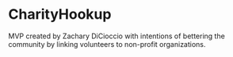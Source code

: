 # CharityHookup
MVP created by Zachary DiCioccio with intentions of bettering the community by linking volunteers to non-profit organizations.  
